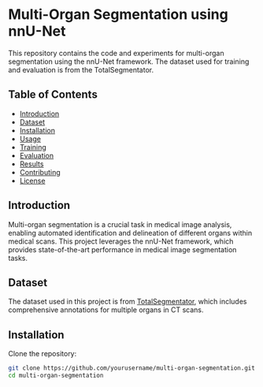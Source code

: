 # Multi-Organ Segmentation using nnU-Net

This repository contains the code and experiments for multi-organ segmentation using the nnU-Net framework. The dataset used for training and evaluation is from the TotalSegmentator.

## Table of Contents

- [Introduction](#introduction)
- [Dataset](#dataset)
- [Installation](#installation)
- [Usage](#usage)
- [Training](#training)
- [Evaluation](#evaluation)
- [Results](#results)
- [Contributing](#contributing)
- [License](#license)

## Introduction

Multi-organ segmentation is a crucial task in medical image analysis, enabling automated identification and delineation of different organs within medical scans. This project leverages the nnU-Net framework, which provides state-of-the-art performance in medical image segmentation tasks.

## Dataset

The dataset used in this project is from [TotalSegmentator](https://totalsegmentator.com/), which includes comprehensive annotations for multiple organs in CT scans.

## Installation

Clone the repository:

```bash
git clone https://github.com/yourusername/multi-organ-segmentation.git
cd multi-organ-segmentation
